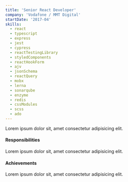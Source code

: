 ```yaml
---
title: 'Senior React Developer'
company: 'Vodafone / MMT Digital'
startDate: '2017-04'
skills:
  - react
  - typescript
  - express
  - jest
  - cypress
  - reactTestingLibrary
  - styledComponents
  - reactHookForm
  - ajv
  - jsonSchema
  - reactQuery
  - mobx
  - lerna
  - sonarqube
  - enzyme
  - redis
  - cssModules
  - scss
  - ado
---
```


Lorem ipsum dolor sit, amet consectetur adipisicing elit.

#### Responsibilities

Lorem ipsum dolor sit, amet consectetur adipisicing elit.

#### Achievements

Lorem ipsum dolor sit, amet consectetur adipisicing elit.
